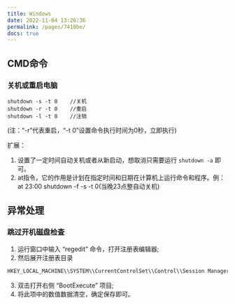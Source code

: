 ```yaml
---
title: Windows
date: 2022-11-04 13:26:36
permalink: /pages/7410be/
docs: true
---
```




## CMD命令

### 关机或重启电脑

```shell
shutdown -s -t 0	//关机
shutdown -r -t 0	//重启
shutdown -l -t 0	//注销
```

(注：“-r”代表重启，“-t 0”设置命令执行时间为0秒，立即执行)

扩展：

1. 设置了一定时间自动关机或者从新启动，想取消只需要运行 `shutdown -a` 即可。
2. at指令，它的作用是计划在指定时间和日期在计算机上运行命令和程序。例：at 23:00 shutdown -f -s -t 0(当晚23点整自动关机)



## 异常处理

### 跳过开机磁盘检查

1. 运行窗口中输入 “regedit” 命令，打开注册表编辑器;
2. 然后展开注册表目录

```jsx
HKEY_LOCAL_MACHINE\\SYSTEM\\CurrentControlSet\\Control\\Session Manager
```

3. 双击打开右侧 “BootExecute” 项目;
4. 将此项中的数值数据清空，确定保存即可。
